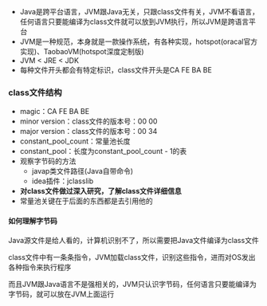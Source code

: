 - Java是跨平台语言，JVM跟Java无关，只跟class文件有关，JVM不看语言，任何语言只要能编译为class文件就可以放到JVM执行，所以JVM是跨语言平台
- JVM是一种规范，本身就是一款操作系统，有各种实现，hotspot(oracal官方实现)、TaobaoVM(hotspot深度定制版)
- JVM < JRE < JDK  
- 每种文件开头都会有特定标识，class文件开头是CA FE BA BE

### class文件结构

- magic：CA FE BA BE
- minor version：class文件的版本号：00 00
- major version：class文件的版本号：00 34
- constant_pool_count：常量池长度
- constant_pool：长度为constant_pool_count - 1的表
- 观察字节码的方法 
  - javap类文件路径(Java自带命令)
  - idea插件：jclasslib
- **对class文件做过深入研究，了解class文件详细信息**
- 常量池关键在于后面的东西都是去引用他的





#### 如何理解字节码

Java源文件是给人看的，计算机识别不了，所以需要把Java文件编译为class文件

class文件中有一条条指令，JVM加载class文件，识别这些指令，进而对OS发出各种指令来执行程序

而且JVM跟Java语言不是强相关的，JVM只认识字节码，任何语言只要能编译为字节码，就可以放在JVM上面运行

